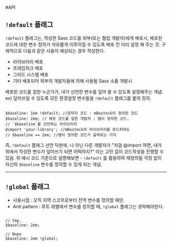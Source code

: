 #API


## `!default` 플래그

`!default` 플래그는, 작성한 Sass 코드를 외부(또는 협업 개발자)에게 배포시, 배포된 코드에 대한 변수 정의가 자유롭게 이루어질 수 있도록 배포 전 미리 설정 해 주는 것. 구체적으로 다음과 같은 사용이 예상되는 경우 작성한다.

- 라이브러리 배포
- 프레임워크 배포
- 그리드 시스템 배포
- 기타  배포되어 외부의 개발자들에 의해 사용될 Sass 소품 개발시

배포된 코드를 접한 누군가가, 내가 선언한 변수를 덮어 쓸 수 있도록 설정해주는 개념.
ex) 덮어쓰일 수 있도록 모든 환경설정 변수들을 `!default` 플래그를 붙여 정의.

<pre class="highlight"><code class="css">
$baseline: 1em !default; //원작자 코드 : mBostock이 정의한 코드
$baseline: 2em; // 배포 코드를 접한 개발자 : 탬이 정의한 코드.
// `$baseline`를 선언하는 라이브러리
@import 'your-library'; //mBostock의 라이브러리를 로드하여도
// $baseline == 2em; //탬이 정의한 코드가 출력되는 거지
</code></pre>

즉, `!default` 플래그 선언 덕분에, 나 아닌 다른 개발자가 "저걸 @import 하면, 내가 위에서 작성한 변수가 덮어쓰기 되면 어떡하지?" 라는 고민 없이 코드작성을 진행할 수 있음. 위 예시 코드 기준으로 설명해보면 - `!default` 를 활용하여 재정의될 걱정 없이 자신의 `$baseline` 변수를 정의할 수 있게 되는 개념.

- - -
## `!global` 플래그

- 사용시점 : 오직 지역 스코프로부터 전역 변수를 정의할 때만.
- Anti pattern : 루트 레벨에서 변수를 정의할 때, `!global` 플래그는 생략해야한다.

<pre class="highlight"><code class="css">
// Yep.
$baseline: 2em;

// Nope
$baseline: 2em !global;
</code></pre>
